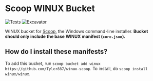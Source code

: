# Scoop WINUX Bucket

<!-- Uncomment the following line after replacing placeholders -->
[![Tests](https://github.com/Tyler887/winux-scoop/actions/workflows/ci.yml/badge.svg)](https://github.com/Tyler887/winux-scoop/actions/workflows/ci.yml) [![Excavator](https://github.com/Tyler887/winux-scoop/actions/workflows/excavator.yml/badge.svg)](https://github.com/Tyler887/winux-scoop/actions/workflows/excavator.yml)

WINUX bucket for [Scoop](https://scoop.sh), the Windows command-line installer. **Bucket should only include the base WINUX manifest (`core.json`).**

How do I install these manifests?
---------------------------------

To add this bucket, run `scoop bucket add winux https://github.com/Tyler887/winux-scoop`. To install, do `scoop install winux/winux`.

